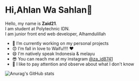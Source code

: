 # Hi,Ahlan Wa Sahlan👋
Hello, my name is <b>Zaid21</b>.   
I am student at Polytechnic IDN.    
I am junior front end web developer, Alhamdulillah

- 🤩 I’m currently working on my personal projects 
- 😍 I’m fall in love to Waifu!!!! ❤️
- 😄 I'm natively speak Indonesia & melayu 
- 😎 You can reach me at my instagram [@za_id8741](https://www.instagram.com/za_id8741)
- 🤯 I like to pay attention and observe about what I don't know
<p>
  
  ![Anurag's GitHub stats](https://github-readme-stats.vercel.app/api?username=ZAIDALMAGHFUR&show_icons=true&theme=algolia)

</p>
